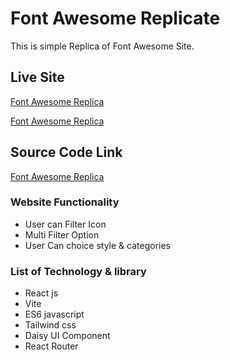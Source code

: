 # Font Awesome Replicate

This is simple Replica of Font Awesome Site.

## Live Site

[Font Awesome Replica](https://font-awesome-theta.vercel.app/)

[Font Awesome Replica](https://font-awesome-replica.netlify.app)

## Source Code Link

[Font Awesome Replica](https://github.com/jakir10/font-awesome)

### Website Functionality

- User can Filter Icon
- Multi Filter Option
- User Can choice style & categories

### List of Technology & library

- React js
- Vite
- ES6 javascript
- Tailwind css
- Daisy UI Component
- React Router
